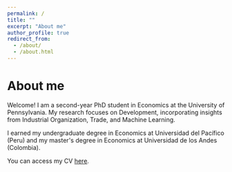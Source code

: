```yaml
---
permalink: /
title: ""
excerpt: "About me"
author_profile: true
redirect_from: 
  - /about/
  - /about.html
---
```


About me
======

Welcome! I am a second-year PhD student in Economics at the University of Pennsylvania. My research focuses on Development, incorporating insights from Industrial Organization, Trade, and Machine Learning.

I earned my undergraduate degree in Economics at Universidad del Pacífico (Peru) and my master's degree in Economics at Universidad de los Andes (Colombia).

You can access my CV [here](https://www.dropbox.com/scl/fi/jd0qh0vgu6qtzphi7zgo8/CV.pdf?rlkey=fjv4m57r9zsqy2yo3yajgm8jv&st=5z7ilvby&dl=0).
